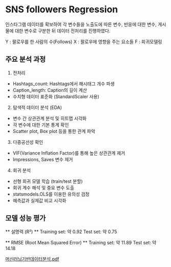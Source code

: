 # SNS followers Regression

인스타그램 데이터를 확보하여 각 변수들을 노출도에 따른 변수, 반응에 대한 변수, 게시물에 대한 변수로 구분한 뒤 데이터 전처리를 진행하였다. 

 Y : 팔로우를 한 사람의 수(Follows)
 X : 팔로우에 영향을 주는 요소들
 F : 회귀모델링



## 주요 분석 과정
1. 전처리
- Hashtags_count: Hashtags에서 해시태그 개수 파생
- Caption_length: Caption의 길이 계산
- 수치형 데이터 표준화 (StandardScaler 사용)

2. 탐색적 데이터 분석 (EDA)
- 변수 간 상관관계 분석 및 히트맵 시각화
- 각 변수에 대한 기본 통계 확인
- Scatter plot, Box plot 등을 통한 관계 파악

3. 다중공선성 확인
- VIF(Variance Inflation Factor)를 통해 높은 상관관계 제거
- Impressions, Saves 변수 제거

4. 회귀 분석
- 선형 회귀 모델 학습 (train/test 분할)
- 회귀 계수 해석 및 중요 변수 도출
- statsmodels.OLS를 이용한 유의성 검정
- 예측값과 실제값 비교 시각화



## 모델 성능 평가
** 설명력 (R²) **
Training set: 약 0.92
Test set: 약 0.75

** RMSE (Root Mean Squared Error) **
Training set: 약 11.89
Test set: 약 14.18



[머신러닝기반데이터분석.pdf](https://github.com/user-attachments/files/21108848/default.pdf)
